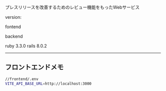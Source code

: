 プレスリリースを改善するためのレビュー機能をもったWebサービス

version:

fontend



backend

ruby  3.3.0
rails 8.0.2

---
## フロントエンドメモ
``` bash
//frontend/.env
VITE_API_BASE_URL=http://localhost:3000
```
